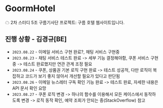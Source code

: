 # GoormHotel
☁ 2차 스터디 5조 구름기사단 프로젝트: 구름 호텔 웹사이트입니다.

## 진행 상황 - 김경규[BE]
- `2023.08.22` - 이메일 서비스 구현 완료?, 채팅 서비스 구현중
- `2023.08.23` - 채팅 서비스 테스트 완료 -> 세부 기능 결정해야함, 쿠폰 서비스 구현중 -> 테스트 완료했지만 연관 관계 조정 필요
- `2023.08.24` - 쿠폰, 상품권 기본 로직 구현 완료 -> 테스트 성공적, 다만 로직이 복잡하고 코드가 보기 좋지 않아서 개선할 필요가 있다고 판단됨
- `2023.08.26` - 이메일 뉴스레터 구독 확인 기능 완료 -> 테스트 완료, 자세한 내용은 API 문서 확인 요망
- `2023.08.27` - 쿠폰 로직 변경 -> 하나의 함수를 이용해서 모든 케이스에서 동작하도록 변경 -> 로직 동작 확인, 예약 조회가 안되는 중(StackOverflow) 참고